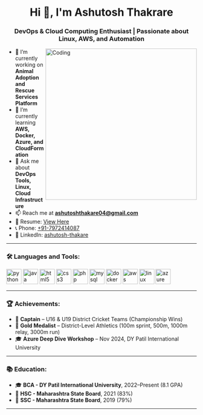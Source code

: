 <h1 align="center">Hi 👋, I'm Ashutosh Thakrare</h1>
<h3 align="center">DevOps & Cloud Computing Enthusiast | Passionate about Linux, AWS, and Automation</h3>
<img align="right" alt="Coding" width="400" src="https://media.tenor.com/2uyENRmiUt0AAAAC/coding.gif">


- 🔭 I’m currently working on **Animal Adoption and Rescue Services Platform**  
- 🌱 I’m currently learning **AWS, Docker, Azure, and CloudFormation**  
- 💬 Ask me about **DevOps Tools, Linux, Cloud Infrastructure**  
- 📫 Reach me at **ashutoshthakare04@gmail.com**  
- 📄 Resume: [View Here](mailto:ashutoshthakare04@gmail.com)  
- 📞 Phone: [+91-7972414087](tel:+917972414087)  
- 💼 LinkedIn: [ashutosh-thakare](https://www.linkedin.com/in/ashutosh-thakare-636b60281)

---

<h3 align="left">🛠️ Languages and Tools:</h3>
<p align="left">
  <img src="https://cdn.jsdelivr.net/gh/devicons/devicon/icons/python/python-original.svg" alt="python" width="40" height="40"/> 
  <img src="https://cdn.jsdelivr.net/gh/devicons/devicon/icons/java/java-original.svg" alt="java" width="40" height="40"/> 
  <img src="https://cdn.jsdelivr.net/gh/devicons/devicon/icons/html5/html5-original.svg" alt="html5" width="40" height="40"/>
  <img src="https://cdn.jsdelivr.net/gh/devicons/devicon/icons/css3/css3-original.svg" alt="css3" width="40" height="40"/>
  <img src="https://cdn.jsdelivr.net/gh/devicons/devicon/icons/php/php-original.svg" alt="php" width="40" height="40"/>
  <img src="https://cdn.jsdelivr.net/gh/devicons/devicon/icons/mysql/mysql-original.svg" alt="mysql" width="40" height="40"/>
  <img src="https://cdn.jsdelivr.net/gh/devicons/devicon/icons/docker/docker-original.svg" alt="docker" width="40" height="40"/>
  <img src="https://cdn.jsdelivr.net/gh/devicons/devicon/icons/amazonwebservices/amazonwebservices-original.svg" alt="aws" width="40" height="40"/>
  <img src="https://cdn.jsdelivr.net/gh/devicons/devicon/icons/linux/linux-original.svg" alt="linux" width="40" height="40"/>
  <img src="https://cdn.jsdelivr.net/gh/devicons/devicon/icons/azure/azure-original.svg" alt="azure" width="40" height="40"/>
</p>

---

<h3 align="left">🏆 Achievements:</h3>

- 🏏 **Captain** – U16 & U19 District Cricket Teams (Championship Wins)  
- 🥇 **Gold Medalist** – District-Level Athletics (100m sprint, 500m, 1000m relay, 3000m run)  
- 🎓 **Azure Deep Dive Workshop** – Nov 2024, DY Patil International University  

---

<h3 align="left">📚 Education:</h3>

- 🎓 **BCA - DY Patil International University**, 2022–Present (8.1 GPA)  
- 🏫 **HSC - Maharashtra State Board**, 2021 (83%)  
- 🏫 **SSC - Maharashtra State Board**, 2019 (79%)  

---

